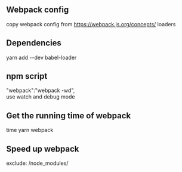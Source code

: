 ## Webpack config
  copy webpack config from https://webpack.js.org/concepts/ loaders
  
## Dependencies
  yarn add --dev babel-loader

## npm script
  "webpack":"webpack -wd",   
  use watch and debug mode
    
## Get the running time of webpack
  time yarn webpack

## Speed up webpack
  exclude: /node_modules/